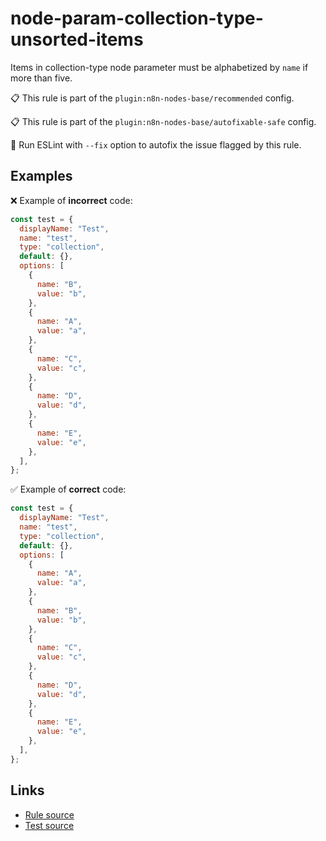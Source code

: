 [//]: # "File generated from a template. Do not edit this file directly."

# node-param-collection-type-unsorted-items

Items in collection-type node parameter must be alphabetized by `name` if more than five.

📋 This rule is part of the `plugin:n8n-nodes-base/recommended` config.

📋 This rule is part of the `plugin:n8n-nodes-base/autofixable-safe` config.

🔧 Run ESLint with `--fix` option to autofix the issue flagged by this rule.

## Examples

❌ Example of **incorrect** code:

```js
const test = {
  displayName: "Test",
  name: "test",
  type: "collection",
  default: {},
  options: [
    {
      name: "B",
      value: "b",
    },
    {
      name: "A",
      value: "a",
    },
    {
      name: "C",
      value: "c",
    },
    {
      name: "D",
      value: "d",
    },
    {
      name: "E",
      value: "e",
    },
  ],
};
```

✅ Example of **correct** code:

```js
const test = {
  displayName: "Test",
  name: "test",
  type: "collection",
  default: {},
  options: [
    {
      name: "A",
      value: "a",
    },
    {
      name: "B",
      value: "b",
    },
    {
      name: "C",
      value: "c",
    },
    {
      name: "D",
      value: "d",
    },
    {
      name: "E",
      value: "e",
    },
  ],
};
```

## Links

- [Rule source](../../lib/rules/node-param-collection-type-unsorted-items.ts)
- [Test source](../../tests/node-param-collection-type-unsorted-items.test.ts)
